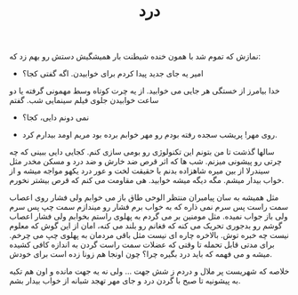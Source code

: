 ﻿---
title: درد
layout: post
comments: true
category: life 
tags: shingles, pain
---

نمازش که تموم شد با همون خنده شیطنت بار همیشگیش دستش رو بهم زد که:

- امیر یه جای جدید پیدا کردم برای خوابیدن. اگه گفتی کجا؟ 

خدا بیامرز از خستگی هر جایی می خوابید. از یه چرت کوتاه وسط مهمونی گرفته یا دو ساعت خوابیدن جلوی فیلم سینمایی شب. گفتم

- نمی دونم دایی، کجا؟ 

- روی مهر! پریشب سجده رفته بودم رو مهر خوابم برده بود مریم اومد بیدارم کرد. 

سالها گذشت تا من بتونم این تکنولوژی رو بومی سازی کنم. کجایی دایی ببینی که چه چرتی رو پیشونی میزنم. شب ها که اثر قرص ضد خارش و ضد درد و مسکن مخدر مثل سیندرلا از بین میره شاهزاده بدنم با حقیقت لخت و عور درد یکهو مواجه میشه و از خواب بیدار میشم. مگه دیگه میشه خوابید. هی مقاومت می کنم که قرص بیشتر نخورم.

مثل همیشه به سان پیامبران منتظر الوحی طاق باز می خوابم ولی فشار روی اعصاب سمت راست پس سرم نمی ذاره که به خواب برم فشار رو میندازم سمت چپ پس سرم ولی باز جواب نمیده. مثل مومنین بر می گردم به پهلوی راستم بخوابم ولی فشار اعصاب گوشم رو بدجوری تحریک می کنه که فغانم رو بلند می کنه، امان از این گوش که معلوم نیست چه خبره توش. بالاخره چاره ای نیست مثل باقی مردمان به پهلوی چپ می چرخم. برای مدتی قابل تحمله تا وقتی که عضلات سمت راست گردن به اندازه کافی کشیده میشه و می فهمه که باید درد بگیره چرا؟ چون اونجا هم زونا زده است برای خودش. 

خلاصه که شهریست پر ملال و دردم ز شش جهت ... ولی نه یه جهت مانده و اون هم تکیه به پیشونیه تا صبح با گردن درد و جای مهر تهجد شبانه از خواب بیدار بشم.  